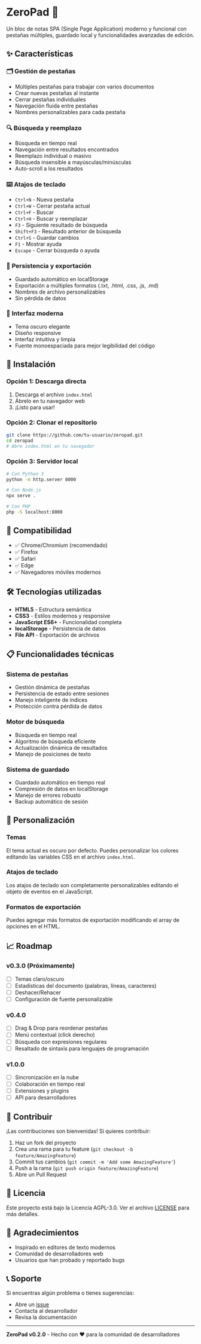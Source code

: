 # ZeroPad 📝

Un bloc de notas SPA (Single Page Application) moderno y funcional con pestañas múltiples, guardado local y funcionalidades avanzadas de edición.

## ✨ Características

### 🗂️ **Gestión de pestañas**
- Múltiples pestañas para trabajar con varios documentos
- Crear nuevas pestañas al instante
- Cerrar pestañas individuales
- Navegación fluida entre pestañas
- Nombres personalizables para cada pestaña

### 🔍 **Búsqueda y reemplazo**
- Búsqueda en tiempo real
- Navegación entre resultados encontrados
- Reemplazo individual o masivo
- Búsqueda insensible a mayúsculas/minúsculas
- Auto-scroll a los resultados

### ⌨️ **Atajos de teclado**
- `Ctrl+N` - Nueva pestaña
- `Ctrl+W` - Cerrar pestaña actual
- `Ctrl+F` - Buscar
- `Ctrl+H` - Buscar y reemplazar
- `F3` - Siguiente resultado de búsqueda
- `Shift+F3` - Resultado anterior de búsqueda
- `Ctrl+S` - Guardar cambios
- `F1` - Mostrar ayuda
- `Escape` - Cerrar búsqueda o ayuda

### 💾 **Persistencia y exportación**
- Guardado automático en localStorage
- Exportación a múltiples formatos (.txt, .html, .css, .js, .md)
- Nombres de archivo personalizables
- Sin pérdida de datos

### 🎨 **Interfaz moderna**
- Tema oscuro elegante
- Diseño responsive
- Interfaz intuitiva y limpia
- Fuente monoespaciada para mejor legibilidad del código

## 🚀 Instalación

### Opción 1: Descarga directa
1. Descarga el archivo `index.html`
2. Ábrelo en tu navegador web
3. ¡Listo para usar!

### Opción 2: Clonar el repositorio
```bash
git clone https://github.com/tu-usuario/zeropad.git
cd zeropad
# Abre index.html en tu navegador
```

### Opción 3: Servidor local
```bash
# Con Python 3
python -m http.server 8000

# Con Node.js
npx serve .

# Con PHP
php -S localhost:8000
```

## 📱 Compatibilidad

- ✅ Chrome/Chromium (recomendado)
- ✅ Firefox
- ✅ Safari
- ✅ Edge
- ✅ Navegadores móviles modernos

## 🛠️ Tecnologías utilizadas

- **HTML5** - Estructura semántica
- **CSS3** - Estilos modernos y responsive
- **JavaScript ES6+** - Funcionalidad completa
- **localStorage** - Persistencia de datos
- **File API** - Exportación de archivos

## 📋 Funcionalidades técnicas

### Sistema de pestañas
- Gestión dinámica de pestañas
- Persistencia de estado entre sesiones
- Manejo inteligente de índices
- Protección contra pérdida de datos

### Motor de búsqueda
- Búsqueda en tiempo real
- Algoritmo de búsqueda eficiente
- Actualización dinámica de resultados
- Manejo de posiciones de texto

### Sistema de guardado
- Guardado automático en tiempo real
- Compresión de datos en localStorage
- Manejo de errores robusto
- Backup automático de sesión

## 🔧 Personalización

### Temas
El tema actual es oscuro por defecto. Puedes personalizar los colores editando las variables CSS en el archivo `index.html`.

### Atajos de teclado
Los atajos de teclado son completamente personalizables editando el objeto de eventos en el JavaScript.

### Formatos de exportación
Puedes agregar más formatos de exportación modificando el array de opciones en el HTML.

## 📈 Roadmap

### v0.3.0 (Próximamente)
- [ ] Temas claro/oscuro
- [ ] Estadísticas del documento (palabras, líneas, caracteres)
- [ ] Deshacer/Rehacer
- [ ] Configuración de fuente personalizable

### v0.4.0
- [ ] Drag & Drop para reordenar pestañas
- [ ] Menú contextual (click derecho)
- [ ] Búsqueda con expresiones regulares
- [ ] Resaltado de sintaxis para lenguajes de programación

### v1.0.0
- [ ] Sincronización en la nube
- [ ] Colaboración en tiempo real
- [ ] Extensiones y plugins
- [ ] API para desarrolladores

## 🤝 Contribuir

¡Las contribuciones son bienvenidas! Si quieres contribuir:

1. Haz un fork del proyecto
2. Crea una rama para tu feature (`git checkout -b feature/AmazingFeature`)
3. Commit tus cambios (`git commit -m 'Add some AmazingFeature'`)
4. Push a la rama (`git push origin feature/AmazingFeature`)
5. Abre un Pull Request

## 📄 Licencia

Este proyecto está bajo la Licencia AGPL-3.0. Ver el archivo [LICENSE](LICENSE) para más detalles.

## 🙏 Agradecimientos

- Inspirado en editores de texto modernos
- Comunidad de desarrolladores web
- Usuarios que han probado y reportado bugs

## 📞 Soporte

Si encuentras algún problema o tienes sugerencias:

- Abre un [issue](https://github.com/tu-usuario/zeropad/issues)
- Contacta al desarrollador
- Revisa la documentación

---

**ZeroPad v0.2.0** - Hecho con ❤️ para la comunidad de desarrolladores
